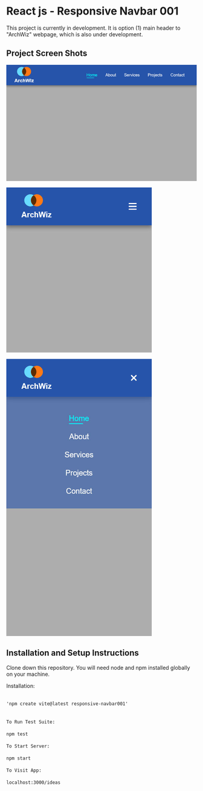 # React js - Responsive Navbar 001

This project is currently in development. It is option (1) main header to "ArchWiz" webpage, which is also under development.

## Project Screen Shots

![Screen shot 001](src/assets/Screen-Shot001.jpg)

![Screen shot 002](src/assets/Screen-Shot002.jpg)

![Screen shot 003](src/assets/Screen-Shot003.jpg)

## Installation and Setup Instructions

Clone down this repository. You will need node and npm installed globally on your machine.

Installation:
```

'npm create vite@latest responsive-navbar001'


To Run Test Suite:

npm test

To Start Server:

npm start

To Visit App:

localhost:3000/ideas

